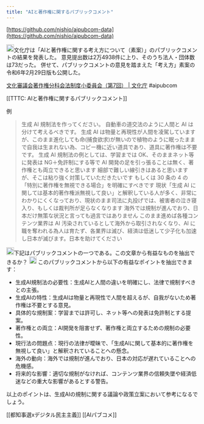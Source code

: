 ```yaml
---
title: "AIと著作権に関するパブリックコメント"
---
```


[https://github.com/nishio/aipubcom-data](https://github.com/nishio/aipubcom-data)

<img src='https://scrapbox.io/api/pages/nishio/SGE/icon' alt='SGE.icon' height="19.5"/>文化庁は「AIと著作権に関する考え方について（素案）」のパブリックコメントの結果を発表した。 意見提出数は2万4938件に上り、そのうち法人・団体数は73だった。 併せて、パブリックコメントの意見を踏まえた「考え方」素案の令和6年2月29日版も公開した。

[文化審議会著作権分科会法制度小委員会（第7回） | 文化庁](https://www.bunka.go.jp/seisaku/bunkashingikai/chosakuken/hoseido/r05_07/) #aipubcom

[[TTTC: AIと著作権に関するパブリックコメント]]

例
> 生成 AI 規制法を作ってください。
>  自動車の道交法のように人間と AI は分けて考えるべきです。
>  生成 AI は物量と再現性が人間を凌駕していますが、このまま進化しても命(捕食欲求)が無いので植物のように眠ったままで自我は生まれない為、コピー機に近い道具であり、道具に著作権は不要です。
>  生成 AI 規制法の例としては、学習までは OK、そのままネット等に発表は NG＋免許制にする等で AI 開発の足を引っ張ることは無く、著作権とも両立できると思います
>  細部で難しい線引きはあると思いますが、そこは粘り強く対策していただきたいです
>  もしくは 30 条の 4 の「特別に著作権を無視できる場合」を明確にすべきです
>  現状「生成 AI に関しては基本的著作権派無視して良い」と解釈している人が多く、非常にわかりにくくなっており、現状のまま司法に丸投げでは、被害者の泣き寝入り、もしくは裁判所が足らなくなります
>  海外では規制が進んでおり、日本だけ無策な状況と言っても過言ではありません
>  このまま進めば各種コンテンツ業界は AI 汚染されているとして海外から取引されなくなり、AI に職を奪われる為人は育たず、各業界は滅び、経済は低迷して少子化も加速し日本が滅びます。日本を助けてください

<img src='https://scrapbox.io/api/pages/nishio/nishio/icon' alt='nishio.icon' height="19.5"/>下記はパブリックコメントの一つである。この文章から有益なものを抽出できるか？
<img src='https://scrapbox.io/api/pages/nishio/gpt/icon' alt='gpt.icon' height="19.5"/>
このパブリックコメントから以下の有益なポイントを抽出できます：
- 生成AI規制法の必要性：生成AIと人間の違いを明確にし、法律で規制すべきとの主張。
- 生成AIの特性：生成AIは物量と再現性で人間を超えるが、自我がないため著作権は不要とする意見。
- 具体的な規制案：学習までは許可し、ネット等への発表は免許制とする提案。
- 著作権との両立：AI開発を阻害せず、著作権と両立するための規制の必要性。
- 現行法の問題点：現行の法律が曖昧で、「生成AIに関して基本的に著作権を無視して良い」と解釈されていることへの懸念。
- 海外の動向：海外では規制が進んでおり、日本の対応が遅れていることへの危機感。
- 将来的な影響：適切な規制がなければ、コンテンツ業界の信頼失墜や経済低迷などの重大な影響があるとする警告。

以上のポイントは、生成AIの規制に関する議論や政策立案において参考になるでしょう。

[[都知事選xデジタル民主主義]]
[[AIパブコメ]]
